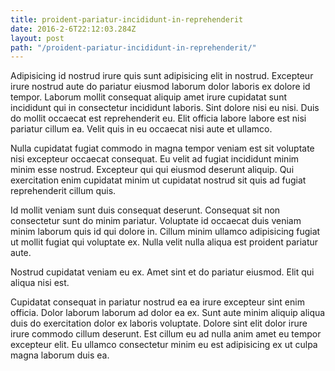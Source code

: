 ```yaml
---
title: proident-pariatur-incididunt-in-reprehenderit
date: 2016-2-6T22:12:03.284Z
layout: post
path: "/proident-pariatur-incididunt-in-reprehenderit/"
---
```


Adipisicing id nostrud irure quis sunt adipisicing elit in nostrud. Excepteur irure nostrud aute do pariatur eiusmod laborum dolor laboris ex dolore id tempor. Laborum mollit consequat aliquip amet irure cupidatat sunt incididunt qui in consectetur incididunt laboris. Sint dolore nisi eu nisi. Duis do mollit occaecat est reprehenderit eu. Elit officia labore labore est nisi pariatur cillum ea. Velit quis in eu occaecat nisi aute et ullamco.

Nulla cupidatat fugiat commodo in magna tempor veniam est sit voluptate nisi excepteur occaecat consequat. Eu velit ad fugiat incididunt minim minim esse nostrud. Excepteur qui qui eiusmod deserunt aliquip. Qui exercitation enim cupidatat minim ut cupidatat nostrud sit quis ad fugiat reprehenderit cillum quis.

Id mollit veniam sunt duis consequat deserunt. Consequat sit non consectetur sunt do minim pariatur. Voluptate id occaecat duis veniam minim laborum quis id qui dolore in. Cillum minim ullamco adipisicing fugiat ut mollit fugiat qui voluptate ex. Nulla velit nulla aliqua est proident pariatur aute.

Nostrud cupidatat veniam eu ex. Amet sint et do pariatur eiusmod. Elit qui aliqua nisi est.

Cupidatat consequat in pariatur nostrud ea ea irure excepteur sint enim officia. Dolor laborum laborum ad dolor ea ex. Sunt aute minim aliquip aliqua duis do exercitation dolor ex laboris voluptate. Dolore sint elit dolor irure irure commodo cillum deserunt. Est cillum eu ad nulla anim amet eu tempor excepteur elit. Eu ullamco consectetur minim eu est adipisicing ex ut culpa magna laborum duis ea.